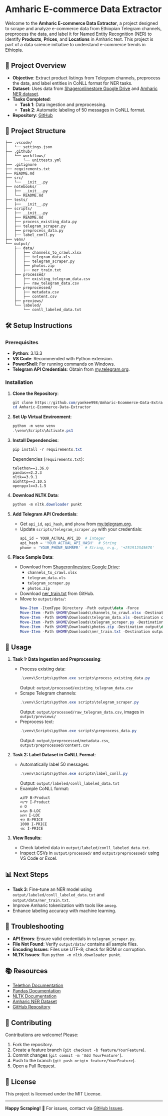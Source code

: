 # Amharic E-commerce Data Extractor

Welcome to the **Amharic E-commerce Data Extractor**, a project designed to scrape and analyze e-commerce data from Ethiopian Telegram channels, preprocess the data, and label it for Named Entity Recognition (NER) to identify **Products**, **Prices**, and **Locations** in Amharic text. This project is part of a data science initiative to understand e-commerce trends in Ethiopia.

## 🚀 Project Overview

- **Objective**: Extract product listings from Telegram channels, preprocess the data, and label entities in CoNLL format for NER tasks.
- **Dataset**: Uses data from [Shageronlinestore Google Drive](https://drive.google.com/drive/folders/1hcTasx2JP69YhE8jMJtPr3frRHlJwVtm) and [Amharic NER dataset](https://github.com/uhh-lt/ethiopicmodels/blob/master/am/data/NER/train.txt).
- **Tasks Completed**:
  - **Task 1**: Data ingestion and preprocessing.
  - **Task 2**: Automatic labeling of 50 messages in CoNLL format.
- **Repository**: [GitHub](https://github.com/yankee998/Amharic-Ecommerce-Data-Extractor)

## 📂 Project Structure

```
├── .vscode/
│   └── settings.json
├── .github/
│   └── workflows/
│       └── unittests.yml
├── .gitignore
├── requirements.txt
├── README.md
├── src/
│   └── __init__.py
├── notebooks/
│   ├── __init__.py
│   └── README.md
├── tests/
│   ├── __init__.py
├── scripts/
│   ├── __init__.py
│   ├── README.md
│   ├── process_existing_data.py
│   ├── telegram_scraper.py
│   ├── preprocess_data.py
│   ├── label_conll.py
├── venv/
└── output/
    ├── data/
    │   ├── channels_to_crawl.xlsx
    │   ├── telegram_data.xls
    │   ├── telegram_scraper.py
    │   ├── photos.zip
    │   ├── ner_train.txt
    ├── processed/
    │   ├── existing_telegram_data.csv
    │   ├── raw_telegram_data.csv
    ├── preprocessed/
    │   ├── metadata.csv
    │   ├── content.csv
    ├── previews/
    └── labeled/
        └── conll_labeled_data.txt
```

## 🛠️ Setup Instructions

### Prerequisites
- **Python**: 3.13.3
- **VS Code**: Recommended with Python extension.
- **PowerShell**: For running commands on Windows.
- **Telegram API Credentials**: Obtain from [my.telegram.org](https://my.telegram.org).

### Installation
1. **Clone the Repository**:
   ```powershell
   git clone https://github.com/yankee998/Amharic-Ecommerce-Data-Extractor.git
   cd Amharic-Ecommerce-Data-Extractor
   ```

2. **Set Up Virtual Environment**:
   ```powershell
   python -m venv venv
   .\venv\Scripts\Activate.ps1
   ```

3. **Install Dependencies**:
   ```powershell
   pip install -r requirements.txt
   ```
   Dependencies (`requirements.txt`):
   ```
   telethon==1.36.0
   pandas==2.2.3
   nltk==3.9.1
   aiohttp==3.10.5
   openpyxl==3.1.5
   ```

4. **Download NLTK Data**:
   ```powershell
   python -m nltk.downloader punkt
   ```

5. **Add Telegram API Credentials**:
   - Get `api_id`, `api_hash`, and `phone` from [my.telegram.org](https://my.telegram.org).
   - Update `scripts/telegram_scraper.py` with your credentials:
     ```python
     api_id = YOUR_ACTUAL_API_ID  # Integer
     api_hash = 'YOUR_ACTUAL_API_HASH'  # String
     phone = 'YOUR_PHONE_NUMBER'  # String, e.g., '+251912345678'
     ```

6. **Place Sample Data**:
   - Download from [Shageronlinestore Google Drive](https://drive.google.com/drive/folders/1hcTasx2JP69YhE8jMJtPr3frRHlJwVtm):
     - `channels_to_crawl.xlsx`
     - `telegram_data.xls`
     - `telegram_scraper.py`
     - `photos.zip`
   - Download [ner_train.txt](https://github.com/uhh-lt/ethiopicmodels/blob/master/am/data/NER/train.txt) from GitHub.
   - Move to `output/data/`:
     ```powershell
     New-Item -ItemType Directory -Path output\data -Force
     Move-Item -Path $HOME\Downloads\channels_to_crawl.xlsx -Destination output\data\
     Move-Item -Path $HOME\Downloads\telegram_data.xls -Destination output\data\
     Move-Item -Path $HOME\Downloads\telegram_scraper.py -Destination output\data\
     Move-Item -Path $HOME\Downloads\photos.zip -Destination output\data\
     Move-Item -Path $HOME\Downloads\ner_train.txt -Destination output\data\
     ```

## 🚀 Usage

1. **Task 1: Data Ingestion and Preprocessing**:
   - Process existing data:
     ```powershell
     .\venv\Scripts\python.exe scripts\process_existing_data.py
     ```
     Output: `output/processed/existing_telegram_data.csv`
   - Scrape Telegram channels:
     ```powershell
     .\venv\Scripts\python.exe scripts\telegram_scraper.py
     ```
     Output: `output/processed/raw_telegram_data.csv`, images in `output/previews/`
   - Preprocess text:
     ```powershell
     .\venv\Scripts\python.exe scripts\preprocess_data.py
     ```
     Output: `output/preprocessed/metadata.csv`, `output/preprocessed/content.csv`

2. **Task 2: Label Dataset in CoNLL Format**:
   - Automatically label 50 messages:
     ```powershell
     .\venv\Scripts\python.exe scripts\label_conll.py
     ```
     Output: `output/labeled/conll_labeled_data.txt`
   - Example CoNLL format:
     ```
     ልጆች B-Product
     ጫማ I-Product
     በ O
     አዲስ B-LOC
     አበባ I-LOC
     ዋጋ B-PRICE
     1000 I-PRICE
     ብር I-PRICE
     ```

3. **View Results**:
   - Check labeled data in `output/labeled/conll_labeled_data.txt`.
   - Inspect CSVs in `output/processed/` and `output/preprocessed/` using VS Code or Excel.

## 📊 Next Steps
- **Task 3**: Fine-tune an NER model using `output/labeled/conll_labeled_data.txt` and `output/data/ner_train.txt`.
- Improve Amharic tokenization with tools like `amseg`.
- Enhance labeling accuracy with machine learning.

## 🐛 Troubleshooting
- **API Errors**: Ensure valid credentials in `telegram_scraper.py`.
- **File Not Found**: Verify `output/data/` contains all sample files.
- **Encoding Issues**: Files use UTF-8; check for BOM or corruption.
- **NLTK Issues**: Run `python -m nltk.downloader punkt`.

## 📚 Resources
- [Telethon Documentation](https://docs.telethon.dev/)
- [Pandas Documentation](https://pandas.pydata.org/docs/)
- [NLTK Documentation](https://www.nltk.org/)
- [Amharic NER Dataset](https://github.com/uhh-lt/ethiopicmodels)
- [GitHub Repository](https://github.com/yankee998/Amharic-Ecommerce-Data-Extractor)

## 🤝 Contributing
Contributions are welcome! Please:
1. Fork the repository.
2. Create a feature branch (`git checkout -b feature/YourFeature`).
3. Commit changes (`git commit -m 'Add YourFeature'`).
4. Push to the branch (`git push origin feature/YourFeature`).
5. Open a Pull Request.

## 📜 License
This project is licensed under the MIT License.

---

**Happy Scraping!** 🎉 For issues, contact via [GitHub Issues](https://github.com/yankee998/Amharic-Ecommerce-Data-Extractor/issues).